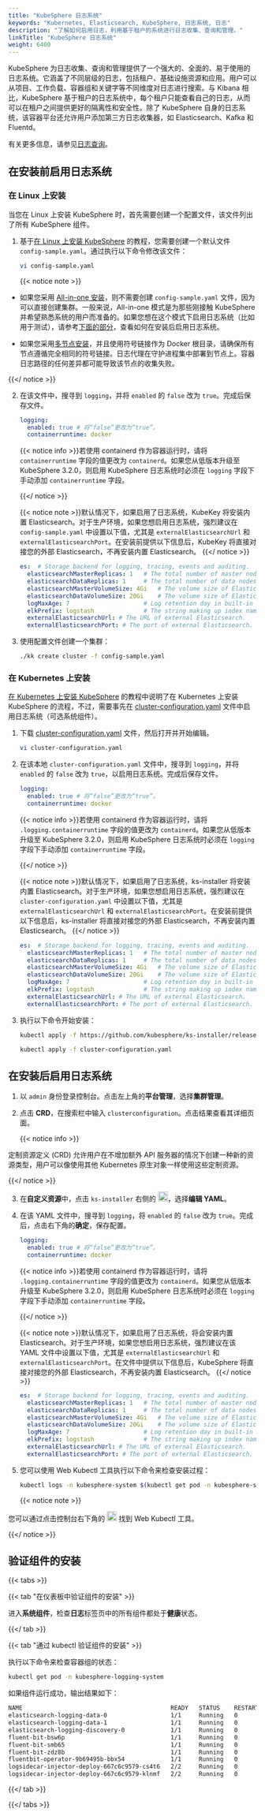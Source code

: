 ```yaml
---
title: "KubeSphere 日志系统"
keywords: "Kubernetes, Elasticsearch, KubeSphere, 日志系统, 日志"
description: "了解如何启用日志，利用基于租户的系统进行日志收集、查询和管理。"
linkTitle: "KubeSphere 日志系统"
weight: 6400
---
```


KubeSphere 为日志收集、查询和管理提供了一个强大的、全面的、易于使用的日志系统。它涵盖了不同层级的日志，包括租户、基础设施资源和应用。用户可以从项目、工作负载、容器组和关键字等不同维度对日志进行搜索。与 Kibana 相比，KubeSphere 基于租户的日志系统中，每个租户只能查看自己的日志，从而可以在租户之间提供更好的隔离性和安全性。除了 KubeSphere 自身的日志系统，该容器平台还允许用户添加第三方日志收集器，如 Elasticsearch、Kafka 和 Fluentd。

有关更多信息，请参见[日志查询](../../toolbox/log-query/)。

## 在安装前启用日志系统

### 在 Linux 上安装

当您在 Linux 上安装 KubeSphere 时，首先需要创建一个配置文件，该文件列出了所有 KubeSphere 组件。

1. 基于[在 Linux 上安装 KubeSphere](../../installing-on-linux/introduction/multioverview/) 的教程，您需要创建一个默认文件 `config-sample.yaml`。通过执行以下命令修改该文件：

    ```bash
    vi config-sample.yaml
    ```

    {{< notice note >}}

- 如果您采用 [All-in-one 安装](../../quick-start/all-in-one-on-linux/)，则不需要创建 `config-sample.yaml` 文件，因为可以直接创建集群。一般来说，All-in-one 模式是为那些刚接触 KubeSphere 并希望熟悉系统的用户而准备的。如果您想在这个模式下启用日志系统（比如用于测试），请参考[下面的部分](#在安装后启用日志系统)，查看如何在安装后启用日志系统。

- 如果您采用[多节点安装](../../installing-on-linux/introduction/multioverview/)，并且使用符号链接作为 Docker 根目录，请确保所有节点遵循完全相同的符号链接。日志代理在守护进程集中部署到节点上。容器日志路径的任何差异都可能导致该节点的收集失败。

{{</ notice >}}

2. 在该文件中，搜寻到 `logging`，并将 `enabled` 的 `false` 改为 `true`。完成后保存文件。

    ```yaml
    logging:
      enabled: true # 将“false”更改为“true”。
      containerruntime: docker
    ```

    {{< notice info >}}若使用 containerd 作为容器运行时，请将 `containerruntime` 字段的值更改为 `containerd`。如果您从低版本升级至 KubeSphere 3.2.0，则启用 KubeSphere 日志系统时必须在 `logging` 字段下手动添加 `containerruntime` 字段。

    {{</ notice >}}

    {{< notice note >}}默认情况下，如果启用了日志系统，KubeKey 将安装内置 Elasticsearch。对于生产环境，如果您想启用日志系统，强烈建议在 `config-sample.yaml` 中设置以下值，尤其是 `externalElasticsearchUrl` 和 `externalElasticsearchPort`。在安装前提供以下信息后，KubeKey 将直接对接您的外部 Elasticsearch，不再安装内置 Elasticsearch。
    {{</ notice >}}

    ```yaml
    es:  # Storage backend for logging, tracing, events and auditing.
      elasticsearchMasterReplicas: 1   # The total number of master nodes. Even numbers are not allowed.
      elasticsearchDataReplicas: 1     # The total number of data nodes.
      elasticsearchMasterVolumeSize: 4Gi   # The volume size of Elasticsearch master nodes.
      elasticsearchDataVolumeSize: 20Gi    # The volume size of Elasticsearch data nodes.
      logMaxAge: 7                     # Log retention day in built-in Elasticsearch. It is 7 days by default.
      elkPrefix: logstash              # The string making up index names. The index name will be formatted as ks-<elk_prefix>-log.
      externalElasticsearchUrl: # The URL of external Elasticsearch.
      externalElasticsearchPort: # The port of external Elasticsearch.
    ```

3. 使用配置文件创建一个集群：

    ```bash
    ./kk create cluster -f config-sample.yaml
    ```

### 在 Kubernetes 上安装

[在 Kubernetes 上安装 KubeSphere](../../installing-on-kubernetes/introduction/overview/) 的教程中说明了在 Kubernetes 上安装 KubeSphere 的流程，不过，需要事先在 [cluster-configuration.yaml](https://github.com/kubesphere/ks-installer/releases/download/v3.2.0/cluster-configuration.yaml) 文件中启用日志系统（可选系统组件）。

1. 下载 [cluster-configuration.yaml](https://github.com/kubesphere/ks-installer/releases/download/v3.2.0/cluster-configuration.yaml) 文件，然后打开并开始编辑。

    ```bash
    vi cluster-configuration.yaml
    ```

2. 在该本地 `cluster-configuration.yaml` 文件中，搜寻到 `logging`，并将 `enabled` 的 `false` 改为 `true`，以启用日志系统。完成后保存文件。

    ```yaml
    logging:
      enabled: true # 将“false”更改为“true”。
      containerruntime: docker
    ```

    {{< notice info >}}若使用 containerd 作为容器运行时，请将 `.logging.containerruntime` 字段的值更改为 `containerd`。如果您从低版本升级至 KubeSphere 3.2.0，则启用 KubeSphere 日志系统时必须在 `logging` 字段下手动添加 `containerruntime` 字段。

    {{</ notice >}}

    {{< notice note >}}默认情况下，如果启用了日志系统，ks-installer 将安装内置 Elasticsearch。对于生产环境，如果您想启用日志系统，强烈建议在 `cluster-configuration.yaml` 中设置以下值，尤其是 `externalElasticsearchUrl` 和 `externalElasticsearchPort`。在安装前提供以下信息后，ks-installer 将直接对接您的外部 Elasticsearch，不再安装内置 Elasticsearch。
    {{</ notice >}}

    ```yaml
    es:  # Storage backend for logging, tracing, events and auditing.
      elasticsearchMasterReplicas: 1   # The total number of master nodes. Even numbers are not allowed.
      elasticsearchDataReplicas: 1     # The total number of data nodes.
      elasticsearchMasterVolumeSize: 4Gi   # The volume size of Elasticsearch master nodes.
      elasticsearchDataVolumeSize: 20Gi    # The volume size of Elasticsearch data nodes.
      logMaxAge: 7                     # Log retention day in built-in Elasticsearch. It is 7 days by default.
      elkPrefix: logstash              # The string making up index names. The index name will be formatted as ks-<elk_prefix>-log.
      externalElasticsearchUrl: # The URL of external Elasticsearch.
      externalElasticsearchPort: # The port of external Elasticsearch.
    ```

3. 执行以下命令开始安装：

    ```bash
    kubectl apply -f https://github.com/kubesphere/ks-installer/releases/download/v3.2.0/kubesphere-installer.yaml
    
    kubectl apply -f cluster-configuration.yaml
    ```

## 在安装后启用日志系统

1. 以 `admin` 身份登录控制台。点击左上角的**平台管理**，选择**集群管理**。
   
2. 点击 **CRD**，在搜索栏中输入 `clusterconfiguration`。点击结果查看其详细页面。

    {{< notice info >}}

定制资源定义 (CRD) 允许用户在不增加额外 API 服务器的情况下创建一种新的资源类型，用户可以像使用其他 Kubernetes 原生对象一样使用这些定制资源。

{{</ notice >}}

3. 在**自定义资源**中，点击 `ks-installer` 右侧的 <img src="/images/docs/zh-cn/enable-pluggable-components/kubesphere-logging-system/three-dots.png" height="20px">，选择**编辑 YAML**。

4. 在该 YAML 文件中，搜寻到 `logging`，将 `enabled` 的 `false` 改为 `true`。完成后，点击右下角的**确定**，保存配置。

    ```yaml
    logging:
      enabled: true # 将“false”更改为“true”。
      containerruntime: docker
    ```

    {{< notice info >}}若使用 containerd 作为容器运行时，请将 `.logging.containerruntime` 字段的值更改为 `containerd`。如果您从低版本升级至 KubeSphere 3.2.0，则启用 KubeSphere 日志系统时必须在 `logging` 字段下手动添加 `containerruntime` 字段。

    {{</ notice >}}

    {{< notice note >}}默认情况下，如果启用了日志系统，将会安装内置 Elasticsearch。对于生产环境，如果您想启用日志系统，强烈建议在该 YAML 文件中设置以下值，尤其是 `externalElasticsearchUrl` 和 `externalElasticsearchPort`。在文件中提供以下信息后，KubeSphere 将直接对接您的外部 Elasticsearch，不再安装内置 Elasticsearch。
    {{</ notice >}}

    ```yaml
    es:  # Storage backend for logging, tracing, events and auditing.
      elasticsearchMasterReplicas: 1   # The total number of master nodes. Even numbers are not allowed.
      elasticsearchDataReplicas: 1     # The total number of data nodes.
      elasticsearchMasterVolumeSize: 4Gi   # The volume size of Elasticsearch master nodes.
      elasticsearchDataVolumeSize: 20Gi    # The volume size of Elasticsearch data nodes.
      logMaxAge: 7                     # Log retention day in built-in Elasticsearch. It is 7 days by default.
      elkPrefix: logstash              # The string making up index names. The index name will be formatted as ks-<elk_prefix>-log.
      externalElasticsearchUrl: # The URL of external Elasticsearch.
      externalElasticsearchPort: # The port of external Elasticsearch.
    ```

5. 您可以使用 Web Kubectl 工具执行以下命令来检查安装过程：

    ```bash
    kubectl logs -n kubesphere-system $(kubectl get pod -n kubesphere-system -l app=ks-install -o jsonpath='{.items[0].metadata.name}') -f
    ```

    {{< notice note >}}

您可以通过点击控制台右下角的 <img src="/images/docs/zh-cn/enable-pluggable-components/kubesphere-logging-system/hammer.png" height="20px"> 找到 Web Kubectl 工具。

{{</ notice >}}

## 验证组件的安装

{{< tabs >}}

{{< tab "在仪表板中验证组件的安装" >}}

进入**系统组件**，检查**日志**标签页中的所有组件都处于**健康**状态。

{{</ tab >}}

{{< tab "通过 kubectl 验证组件的安装" >}}

执行以下命令来检查容器组的状态：

```bash
kubectl get pod -n kubesphere-logging-system
```

如果组件运行成功，输出结果如下：

```bash
NAME                                          READY   STATUS    RESTARTS   AGE
elasticsearch-logging-data-0                  1/1     Running   0          87m
elasticsearch-logging-data-1                  1/1     Running   0          85m
elasticsearch-logging-discovery-0             1/1     Running   0          87m
fluent-bit-bsw6p                              1/1     Running   0          40m
fluent-bit-smb65                              1/1     Running   0          40m
fluent-bit-zdz8b                              1/1     Running   0          40m
fluentbit-operator-9b69495b-bbx54             1/1     Running   0          40m
logsidecar-injector-deploy-667c6c9579-cs4t6   2/2     Running   0          38m
logsidecar-injector-deploy-667c6c9579-klnmf   2/2     Running   0          38m
```

{{</ tab >}}

{{</ tabs >}}
